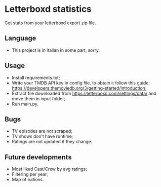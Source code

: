 # Letterboxd statistics
Get stats from your letterboxd export zip file.

## Language
- This project is in Italian in some part, sorry.

## Usage
- Install requirements.txt;
- Write your TMDB API key in config file, to obtain it follow this guide: https://developers.themoviedb.org/3/getting-started/introduction;
- Extract file downloaded from https://letterboxd.com/settings/data/ and move them in input folder;
- Run main.py.

## Bugs
- TV episodes are not scraped;
- TV shows don't have runtime;
- Ratings are not updated if they change.

## Future developments
- Most liked Cast/Crew by avg ratings;
- Filtering per year;
- Map of nations.
